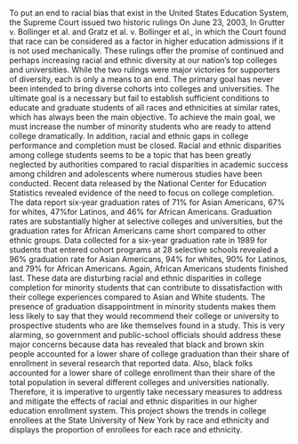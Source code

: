 To put an end to racial bias that exist in the United States Education System, the Supreme Court issued two historic rulings On June 23, 2003, In Grutter v. Bollinger et al. and Gratz et al. v. Bollinger et al., in which the Court found that race can be considered as a factor in higher education admissions if it is not used mechanically. These rulings offer the promise of continued and perhaps increasing racial and ethnic diversity at our nation’s top colleges and universities. While the two rulings were major victories for supporters of diversity, each is only a means to an end. The primary goal has never been intended to bring diverse cohorts into colleges and universities. The ultimate goal is a necessary but fail to establish sufficient conditions to educate and graduate students of all races and ethnicities at similar rates, which has always been the main objective. To achieve the main goal, we must increase the number of minority students who are ready to attend college dramatically. In addition, racial and ethnic gaps in college performance and completion must be closed.
Racial and ethnic disparities among college students seems to be a topic that has been greatly neglected by authorities compared to racial disparities in academic success among children and adolescents where numerous studies have been conducted. Recent data released by the National Center for Education Statistics revealed evidence of the need to focus on college completion. The data report six‐year graduation rates of 71% for Asian Americans, 67% for whites, 47%for Latinos, and 46% for African Americans. Graduation rates are substantially higher at selective colleges and universities, but the graduation rates for African Americans came short compared to other ethnic groups. Data collected for a six-year graduation rate in 1989 for students that entered cohort programs at 28 selective schools revealed a 96% graduation rate for Asian Americans, 94% for whites, 90% for Latinos, and 79% for African Americans. Again, African Americans students finished last. These data are disturbing racial and ethnic disparities in college completion for minority students that can contribute to dissatisfaction with their college experiences compared to Asian and White students. The presence of graduation disappointment in minority students makes them less likely to say that they would recommend their college or university to prospective students who are like themselves found in a study. 
This is very alarming, so government and public-school officials should address these major concerns because data has revealed that black and brown skin people accounted for a lower share of college graduation than their share of enrollment in several research that reported data. Also, black folks accounted for a lower share of college enrollment than their share of the total population in several different colleges and universities nationally. Therefore, it is imperative to urgently take necessary measures to address and mitigate the effects of racial and ethnic disparities in our higher education enrollment system. This project shows the trends in college enrollees at the State University of New York by race and ethnicity and displays the proportion of enrollees for each race and ethnicity.
